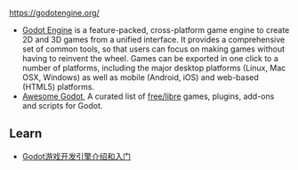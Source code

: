 https://godotengine.org/

- [Godot Engine](https://github.com/godotengine/godot) is a feature-packed, cross-platform game engine to create 2D and 3D games from a unified interface. It provides a comprehensive set of common tools, so that users can focus on making games without having to reinvent the wheel. Games can be exported in one click to a number of platforms, including the major desktop platforms (Linux, Mac OSX, Windows) as well as mobile (Android, iOS) and web-based (HTML5) platforms.
- [Awesome Godot](https://github.com/Calinou/awesome-godot), A curated list of [free/libre](https://www.gnu.org/philosophy/free-sw.html) games, plugins, add-ons and scripts for Godot.


## Learn
- [Godot游戏开发引擎介绍和入门](https://zhuanlan.zhihu.com/godot)

